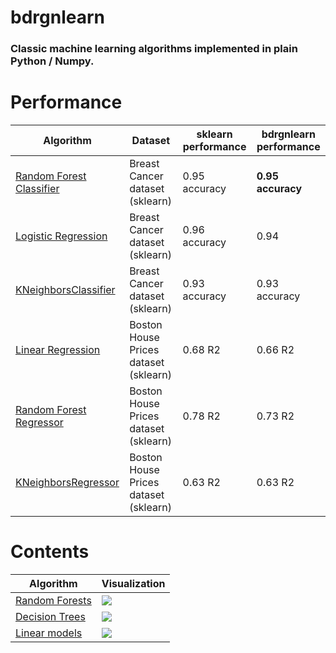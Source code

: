 # bdrgnlearn

### Classic machine learning algorithms implemented in plain Python / Numpy. 

# Performance
| Algorithm | Dataset | sklearn performance | bdrgnlearn performance |
| ------------- | ------------- | ------------- | ------------- | 
| [Random Forest Classifier](bdrgnlearn/ensemble.py) | Breast Cancer dataset (sklearn) | 0.95 accuracy | __0.95 accuracy__ |
| [Logistic Regression](bdrgnlearn/linear_model.py) | Breast Cancer dataset (sklearn) | 0.96 accuracy | 0.94 |
| [KNeighborsClassifier](bdrgnlearn/neighbors.py) | Breast Cancer dataset (sklearn) | 0.93 accuracy | 0.93 accuracy |
| [Linear Regression](bdrgnlearn/linear_model.py) | Boston House Prices dataset (sklearn) | 0.68 R2 | 0.66 R2 |
| [Random Forest Regressor](bdrgnlearn/ensemble.py) | Boston House Prices dataset (sklearn) | 0.78 R2 | 0.73 R2 |
| [KNeighborsRegressor](bdrgnlearn/ensemble.py) | Boston House Prices dataset (sklearn) | 0.63 R2 | 0.63 R2 |




# Contents

| Algorithm | Visualization | 
| ------------- | ------------- | 
| [Random Forests](bdrgnlearn/ensemble.py) | ![](demo_gifs/rf_demo.gif) |
| [Decision Trees](bdrgnlearn/tree.py) | ![](demo_gifs/decision_tree_demo.gif) | 
| [Linear models](bdrgnlearn/linear_model.py)  | ![](demo_gifs/linreg_sgd_demo.gif) | 
